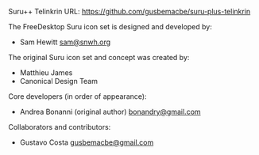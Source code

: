 Suru++ Telinkrin
URL: https://github.com/gusbemacbe/suru-plus-telinkrin

The FreeDesktop Suru icon set is designed and developed by:

- Sam Hewitt <sam@snwh.org>

The original Suru icon set and concept was created by:

- Matthieu James
- Canonical Design Team

Core developers (in order of appearance):

- Andrea Bonanni (original author) <bonandry@gmail.com>

Collaborators and contributors:

- Gustavo Costa <gusbemacbe@gmail.com>